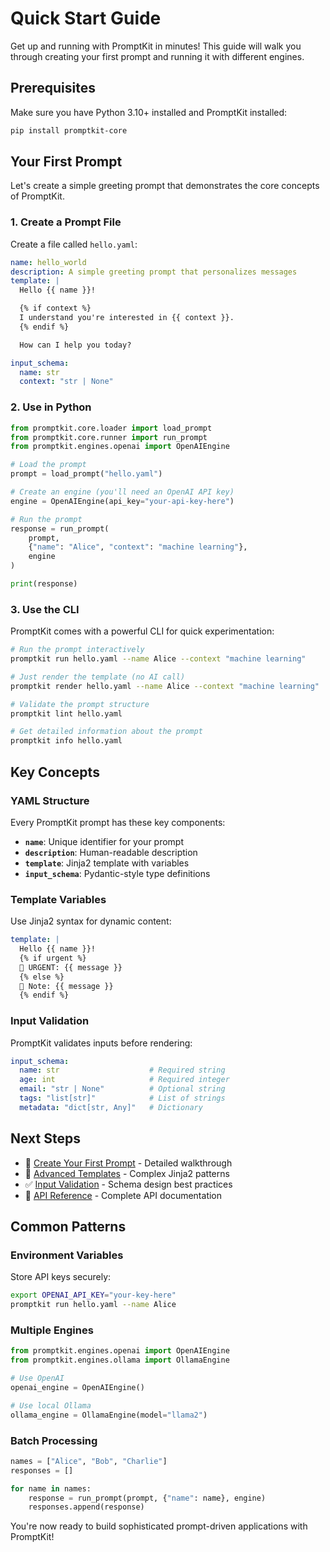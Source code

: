 # Quick Start Guide

Get up and running with PromptKit in minutes! This guide will walk you through creating your first prompt and running it with different engines.

## Prerequisites

Make sure you have Python 3.10+ installed and PromptKit installed:

```bash
pip install promptkit-core
```

## Your First Prompt

Let's create a simple greeting prompt that demonstrates the core concepts of PromptKit.

### 1. Create a Prompt File

Create a file called `hello.yaml`:

```yaml
name: hello_world
description: A simple greeting prompt that personalizes messages
template: |
  Hello {{ name }}!

  {% if context %}
  I understand you're interested in {{ context }}.
  {% endif %}

  How can I help you today?

input_schema:
  name: str
  context: "str | None"
```

### 2. Use in Python

```python
from promptkit.core.loader import load_prompt
from promptkit.core.runner import run_prompt
from promptkit.engines.openai import OpenAIEngine

# Load the prompt
prompt = load_prompt("hello.yaml")

# Create an engine (you'll need an OpenAI API key)
engine = OpenAIEngine(api_key="your-api-key-here")

# Run the prompt
response = run_prompt(
    prompt,
    {"name": "Alice", "context": "machine learning"},
    engine
)

print(response)
```

### 3. Use the CLI

PromptKit comes with a powerful CLI for quick experimentation:

```bash
# Run the prompt interactively
promptkit run hello.yaml --name Alice --context "machine learning"

# Just render the template (no AI call)
promptkit render hello.yaml --name Alice --context "machine learning"

# Validate the prompt structure
promptkit lint hello.yaml

# Get detailed information about the prompt
promptkit info hello.yaml
```

## Key Concepts

### YAML Structure

Every PromptKit prompt has these key components:

- **`name`**: Unique identifier for your prompt
- **`description`**: Human-readable description
- **`template`**: Jinja2 template with variables
- **`input_schema`**: Pydantic-style type definitions

### Template Variables

Use Jinja2 syntax for dynamic content:

```yaml
template: |
  Hello {{ name }}!
  {% if urgent %}
  🚨 URGENT: {{ message }}
  {% else %}
  📝 Note: {{ message }}
  {% endif %}
```

### Input Validation

PromptKit validates inputs before rendering:

```yaml
input_schema:
  name: str                    # Required string
  age: int                     # Required integer
  email: "str | None"          # Optional string
  tags: "list[str]"            # List of strings
  metadata: "dict[str, Any]"   # Dictionary
```

## Next Steps

- 📖 [Create Your First Prompt](first-prompt.md) - Detailed walkthrough
- 🎨 [Advanced Templates](advanced-templates.md) - Complex Jinja2 patterns
- ✅ [Input Validation](validation.md) - Schema design best practices
- 🔧 [API Reference](../api/core.md) - Complete API documentation

## Common Patterns

### Environment Variables

Store API keys securely:

```bash
export OPENAI_API_KEY="your-key-here"
promptkit run hello.yaml --name Alice
```

### Multiple Engines

```python
from promptkit.engines.openai import OpenAIEngine
from promptkit.engines.ollama import OllamaEngine

# Use OpenAI
openai_engine = OpenAIEngine()

# Use local Ollama
ollama_engine = OllamaEngine(model="llama2")
```

### Batch Processing

```python
names = ["Alice", "Bob", "Charlie"]
responses = []

for name in names:
    response = run_prompt(prompt, {"name": name}, engine)
    responses.append(response)
```

You're now ready to build sophisticated prompt-driven applications with PromptKit!
